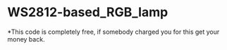 # WS2812-based_RGB_lamp
*This code is completely free, if somebody charged you for this get your money back.
